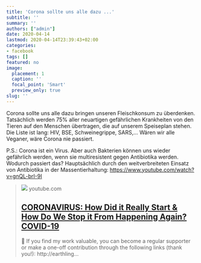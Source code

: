 ```yaml
---
title: 'Corona sollte uns alle dazu ...'
subtitle: ''
summary: ''
authors: ["admin"]
date: 2020-04-14
lastmod: 2020-04-14T23:39:43+02:00
categories:
- facebook
tags: []
featured: no
image:
  placement: 1
  caption: ''
  focal_point: 'Smart'
  preview_only: true
slug: ''
---
```

Corona sollte uns alle dazu bringen unseren Fleischkonsum zu überdenken. Tatsächlich werden 75% aller neuartigen gefährlichen Krankheiten von den Tieren auf den Menschen übertragen, die auf unserem Speiseplan stehen. Die Liste ist lang: HIV, BSE, Schweinegrippe, SARS,...  Wären wir alle Veganer, wäre Corona nie passiert.

P.S.: Corona ist ein Virus. Aber auch Bakterien können uns wieder gefährlich werden, wenn sie multiresistent gegen Antibiotika werden. Wodurch passiert das? Hauptsächlich durch den weitverbreiteten Einsatz von Antibiotika in der Massentierhaltung: https://www.youtube.com/watch?v=gnQL-brI-9I
> [![](https://i.ytimg.com/vi/aIoBAS6bLy8/maxresdefault.jpg)](https://www.youtube.com/watch?v=aIoBAS6bLy8)
> youtube.com
> ## [CORONAVIRUS: How Did it Really Start & How Do We Stop it From Happening Again? COVID-19](https://www.youtube.com/watch?v=aIoBAS6bLy8)
>
>🌱 If you find my work valuable, you can become a regular supporter or make a one-off contribution through the following links (thank you!): http://earthling...

